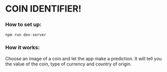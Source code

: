 # COIN IDENTIFIER!

### How to set up:

```npm run dev-server```

### How it works:
Choose an image of a coin and let the app make a prediction. It will tell you the value of the coin, type of currency and country of origin.